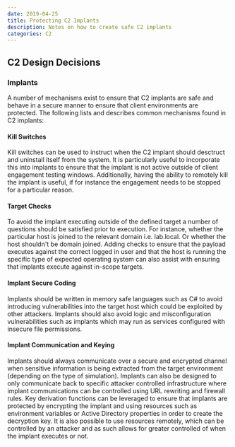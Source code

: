 ```yaml
---
date: 2019-04-25
title: Protecting C2 Implants
description: Notes on how to create safe C2 implants
categories: C2
---
```


## C2 Design Decisions

### Implants
A number of mechanisms exist to ensure that C2 implants are safe and behave in a secure manner to ensure that client environments are protected. The following lists and describes common mechanisms found in C2 implants:

#### Kill Switches

Kill switches can be used to instruct when the C2 implant should desctruct and uninstall itself from the system. It is particularly useful to incorporate this into implants to ensure that the implant is not active outside of client engagement testing windows. Additionally, having the ability to remotely kill the implant is useful, if for instance the engagement needs to be stopped for a particular reason.

#### Target Checks

To avoid the implant executing outside of the defined target a number of questions should be satisfied prior to execution. For instance, whether the particular host is joined to the relevant domain i.e. lab.local. Or whether the host shouldn't be domain joined. Adding checks to ensure that the payload executes against the correct logged in user and that the host is running the specific type of expected operating system can also assist with ensuring that implants execute against in-scope targets.

#### Implant Secure Coding

Implants should be written in memory safe languages such as C# to avoid introducing vulnerabilities into the target host which could be exploited by other attackers. Implants should also avoid logic and misconfiguration vulnerabilities such as implants which may run as services configured with insecure file permissions.

#### Implant Communication and Keying

Implants should always communicate over a secure and encrypted channel when sensitive information is being extracted from the target environment (depending on the type of simulation). Implants can also be designed to only communicate back to specific attacker controlled infrastructure where implant communications can be controlled using URL rewriting and firewall rules. Key derivation functions can be leveraged to ensure that implants are protected by encrypting the implant and using resources such as environment variables or Active Directory properties in order to create the decryption key. It is also possible to use resources remotely, which can be controlled by an attacker and as such allows for greater controlled of when the implant executes or not.